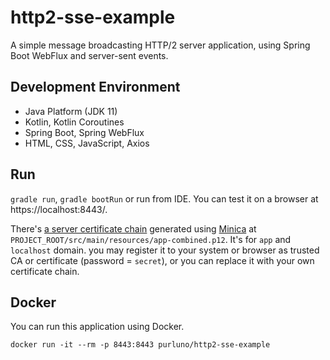 # http2-sse-example

A simple message broadcasting HTTP/2 server application, using Spring Boot WebFlux and server-sent events.

## Development Environment

- Java Platform (JDK 11)
- Kotlin, Kotlin Coroutines
- Spring Boot, Spring WebFlux
- HTML, CSS, JavaScript, Axios

## Run

`gradle run`, `gradle bootRun` or run from IDE.
You can test it on a browser at https://localhost:8443/.

There's [a server certificate chain](src/main/resources/app-combined.p12)
generated using [Minica](https://github.com/jsha/minica) at `PROJECT_ROOT/src/main/resources/app-combined.p12`.
It's for `app` and `localhost` domain.
you may register it to your system or browser as trusted CA or certificate (password = `secret`),
or you can replace it with your own certificate chain.

## Docker

You can run this application using Docker.

```
docker run -it --rm -p 8443:8443 purluno/http2-sse-example
```
